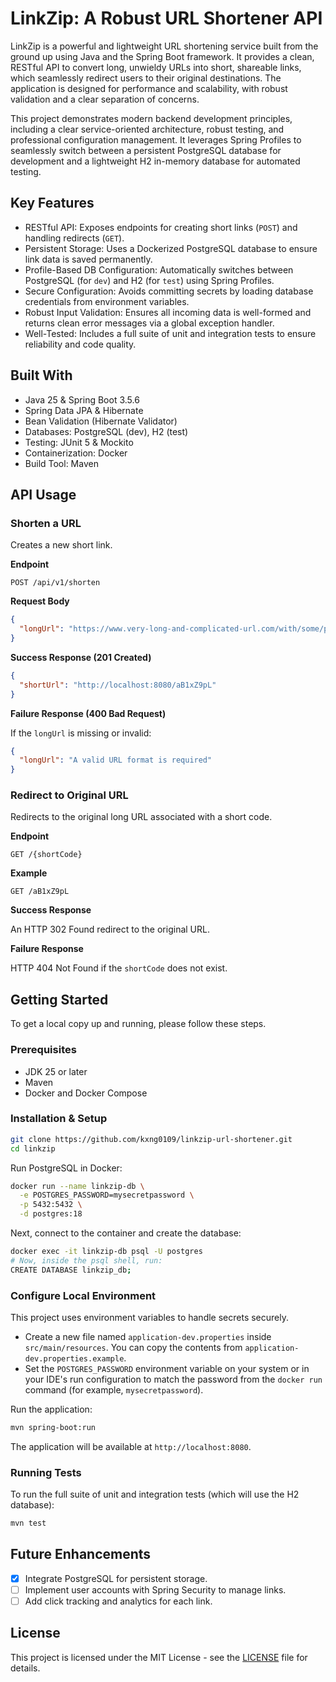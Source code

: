 # LinkZip: A Robust URL Shortener API

LinkZip is a powerful and lightweight URL shortening service built from the ground up using Java and the Spring Boot framework. It provides a clean, RESTful API to convert long, unwieldy URLs into short, shareable links, which seamlessly redirect users to their original destinations. The application is designed for performance and scalability, with robust validation and a clear separation of concerns.

This project demonstrates modern backend development principles, including a clear service-oriented architecture, robust testing, and professional configuration management. It leverages Spring Profiles to seamlessly switch between a persistent PostgreSQL database for development and a lightweight H2 in-memory database for automated testing.

## Key Features

* RESTful API: Exposes endpoints for creating short links (`POST`) and handling redirects (`GET`).
* Persistent Storage: Uses a Dockerized PostgreSQL database to ensure link data is saved permanently.
* Profile-Based DB Configuration: Automatically switches between PostgreSQL (for `dev`) and H2 (for `test`) using Spring Profiles.
* Secure Configuration: Avoids committing secrets by loading database credentials from environment variables.
* Robust Input Validation: Ensures all incoming data is well-formed and returns clean error messages via a global exception handler.
* Well-Tested: Includes a full suite of unit and integration tests to ensure reliability and code quality.

## Built With

* Java 25 & Spring Boot 3.5.6
* Spring Data JPA & Hibernate
* Bean Validation (Hibernate Validator)
* Databases: PostgreSQL (dev), H2 (test)
* Testing: JUnit 5 & Mockito
* Containerization: Docker
* Build Tool: Maven

## API Usage

### Shorten a URL

Creates a new short link.

**Endpoint**

`POST /api/v1/shorten`

**Request Body**

```json
{
  "longUrl": "https://www.very-long-and-complicated-url.com/with/some/path"
}
```

**Success Response (201 Created)**

```json
{
  "shortUrl": "http://localhost:8080/aB1xZ9pL"
}
```

**Failure Response (400 Bad Request)**

If the `longUrl` is missing or invalid:

```json
{
  "longUrl": "A valid URL format is required"
}
```

### Redirect to Original URL

Redirects to the original long URL associated with a short code.

**Endpoint**

`GET /{shortCode}`

**Example**

`GET /aB1xZ9pL`

**Success Response**

An HTTP 302 Found redirect to the original URL.

**Failure Response**

HTTP 404 Not Found if the `shortCode` does not exist.

## Getting Started

To get a local copy up and running, please follow these steps.

### Prerequisites

* JDK 25 or later
* Maven
* Docker and Docker Compose

### Installation & Setup

```bash
git clone https://github.com/kxng0109/linkzip-url-shortener.git
cd linkzip
```

Run PostgreSQL in Docker:

```bash
docker run --name linkzip-db \
  -e POSTGRES_PASSWORD=mysecretpassword \
  -p 5432:5432 \
  -d postgres:18
```

Next, connect to the container and create the database:

```bash
docker exec -it linkzip-db psql -U postgres
# Now, inside the psql shell, run:
CREATE DATABASE linkzip_db;
```

### Configure Local Environment

This project uses environment variables to handle secrets securely.

* Create a new file named `application-dev.properties` inside `src/main/resources`. You can copy the contents from `application-dev.properties.example`.
* Set the `POSTGRES_PASSWORD` environment variable on your system or in your IDE's run configuration to match the password from the `docker run` command (for example, `mysecretpassword`).

Run the application:

```bash
mvn spring-boot:run
```

The application will be available at `http://localhost:8080`.

### Running Tests

To run the full suite of unit and integration tests (which will use the H2 database):

```bash
mvn test
```

## Future Enhancements

* [x] Integrate PostgreSQL for persistent storage.
* [ ] Implement user accounts with Spring Security to manage links.
* [ ] Add click tracking and analytics for each link.

## License

This project is licensed under the MIT License - see the [LICENSE](/LICENSE) file for details.

